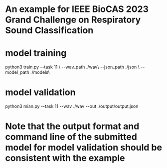 # An example for IEEE BioCAS 2023 Grand Challenge on Respiratory Sound Classification


# model training
python3 train.py --task          11 \\
                 --wav_path      ./wav\\
                 --json_path     ./json   \\
                 --model_path    ./models\\

# model validation
python3 mian.py --task            11
                --wav             ./wav
                --out             ./output/output.json

# Note that the output format and command line of the submitted model for model validation should be consistent with the example
